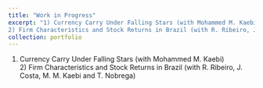 ```yaml
---
title: "Work in Progress"
excerpt: "1) Currency Carry Under Falling Stars (with Mohammed M. Kaebi)<br><br>
2) Firm Characteristics and Stock Returns in Brazil (with R. Ribeiro, J. Costa, M. M. Kaebi and T. Nobrega)"
collection: portfolio
---
```


1) Currency Carry Under Falling Stars (with Mohammed M. Kaebi)<br> 2) Firm Characteristics and Stock Returns in Brazil (with R. Ribeiro, J. Costa, M. M. Kaebi and T. Nobrega)


